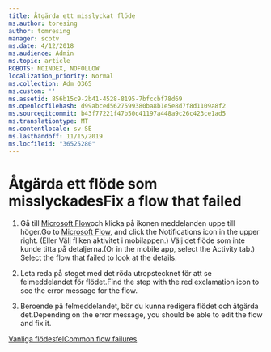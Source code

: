 ```yaml
---
title: Åtgärda ett misslyckat flöde
ms.author: toresing
author: tomresing
manager: scotv
ms.date: 4/12/2018
ms.audience: Admin
ms.topic: article
ROBOTS: NOINDEX, NOFOLLOW
localization_priority: Normal
ms.collection: Adm_O365
ms.custom: ''
ms.assetid: 856b15c9-2b41-4528-8195-7bfccbf78d69
ms.openlocfilehash: d99abced5627599380ba8b1e5e8d7f8d1109a8f2
ms.sourcegitcommit: b43f77221f47b50c41197a448a9c26c423ce1ad5
ms.translationtype: MT
ms.contentlocale: sv-SE
ms.lasthandoff: 11/15/2019
ms.locfileid: "36525280"
---
```

# <a name="fix-a-flow-that-failed"></a><span data-ttu-id="a3fce-102">Åtgärda ett flöde som misslyckades</span><span class="sxs-lookup"><span data-stu-id="a3fce-102">Fix a flow that failed</span></span>

1. <span data-ttu-id="a3fce-103">Gå till [Microsoft Flow](https://flow.microsoft.com/)och klicka på ikonen meddelanden uppe till höger.</span><span class="sxs-lookup"><span data-stu-id="a3fce-103">Go to [Microsoft Flow](https://flow.microsoft.com/), and click the Notifications icon in the upper right.</span></span> <span data-ttu-id="a3fce-104">(Eller Välj fliken aktivitet i mobilappen.) Välj det flöde som inte kunde titta på detaljerna.</span><span class="sxs-lookup"><span data-stu-id="a3fce-104">(Or in the mobile app, select the Activity tab.) Select the flow that failed to look at the details.</span></span>
    
2. <span data-ttu-id="a3fce-105">Leta reda på steget med det röda utropstecknet för att se felmeddelandet för flödet.</span><span class="sxs-lookup"><span data-stu-id="a3fce-105">Find the step with the red exclamation icon to see the error message for the flow.</span></span>
    
3. <span data-ttu-id="a3fce-106">Beroende på felmeddelandet, bör du kunna redigera flödet och åtgärda det.</span><span class="sxs-lookup"><span data-stu-id="a3fce-106">Depending on the error message, you should be able to edit the flow and fix it.</span></span> 
    
[<span data-ttu-id="a3fce-107">Vanliga flödesfel</span><span class="sxs-lookup"><span data-stu-id="a3fce-107">Common flow failures</span></span>](https://go.microsoft.com/fwlink/?linkid=872110)
  

